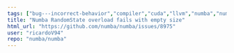 ```yaml
---
tags: ["bug---incorrect-behavior","compiler","cuda","llvm","numba","numpy","parallel","python"]
title: "Numba RandomState overload fails with empty size"
html_url: "https://github.com/numba/numba/issues/8975"
user: "ricardoV94"
repo: "numba/numba"
---
```


